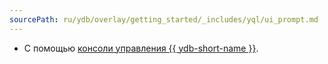 ```yaml
---
sourcePath: ru/ydb/overlay/getting_started/_includes/yql/ui_prompt.md
---
```

* С помощью [консоли управления {{ ydb-short-name }}](../../../quickstart/yql-api/ydb-ui.md).
